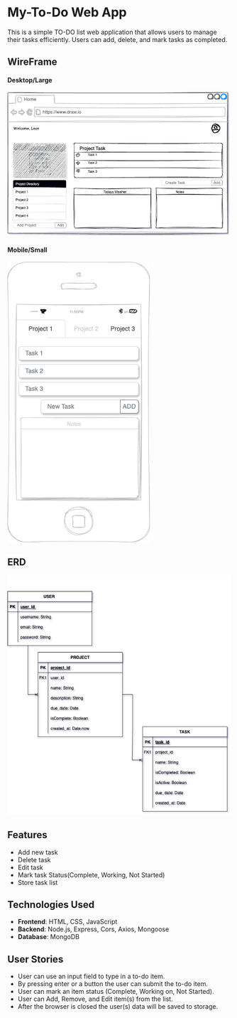 # My-To-Do Web App
This is a simple TO-DO list web application that allows users to manage their tasks efficiently. Users can add, delete, and mark tasks as completed.

## WireFrame
#### Desktop/Large
![ERD Image](./assets/todo-Wireframe.png)
#### Mobile/Small
![ERD Image](./assets/todo-Mobile-Wireframe.png)
## ERD
![ERD Image](./assets/toDo-ERD2.png)

## Features
- Add new task
- Delete task
- Edit task
- Mark task Status(Complete, Working, Not Started)
- Store task list 

## Technologies Used
- **Frontend**: HTML, CSS, JavaScript
- **Backend**: Node.js, Express, Cors, Axios, Mongoose
- **Database**: MongoDB

## User Stories
- User can use an input field to type in a to-do item.
- By pressing enter or a button the user can submit the to-do item.
- User can mark an item status (Complete, Working on, Not Started).
- User can Add, Remove, and Edit item(s) from the list.
- After the browser is closed the user(s) data will be saved to storage.
